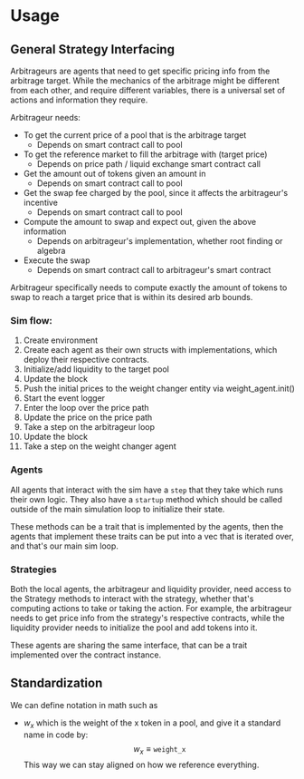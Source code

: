 # Usage

## General Strategy Interfacing

Arbitrageurs are agents that need to get specific pricing info from the arbitrage target. While the mechanics of the arbitrage might be different from each other, and require different variables, there is a universal set of actions and information they require.

Arbitrageur needs:
- To get the current price of a pool that is the arbitrage target
    - Depends on smart contract call to pool
- To get the reference market to fill the arbitrage with (target price)
    - Depends on price path / liquid exchange smart contract call
- Get the amount out of tokens given an amount in
    - Depends on smart contract call to pool
- Get the swap fee charged by the pool, since it affects the arbitrageur's incentive
    - Depends on smart contract call to pool
- Compute the amount to swap and expect out, given the above information
    - Depends on arbitrageur's implementation, whether root finding or algebra
- Execute the swap
    - Depends on smart contract call to arbitrageur's smart contract

Arbitrageur specifically needs to compute exactly the amount of tokens to swap to reach a target price that is within its desired arb bounds.


### Sim flow:
1. Create environment
2. Create each agent as their own structs with implementations, which deploy their respective contracts.
3. Initialize/add liquidity to the target pool
4. Update the block
5. Push the initial prices to the weight changer entity via weight_agent.init()
6. Start the event logger
7. Enter the loop over the price path
8. Update the price on the price path
9. Take a step on the arbitrageur loop
10. Update the block
11. Take a step on the weight changer agent

### Agents

All agents that interact with the sim have a `step` that they take which runs their own logic. They also have a `startup` method which should be called outside of the main simulation loop to initialize their state.

These methods can be a trait that is implemented by the agents, then the agents that implement these traits can be put into a vec that is iterated over, and that's our main sim loop.

### Strategies

Both the local agents, the arbitrageur and liquidity provider, need access to the Strategy methods to interact with the strategy, whether that's computing actions to take or taking the action. For example, the arbitrageur needs to get price info from the strategy's respective contracts, while the liquidity provider needs to initialize the pool and add tokens into it.

These agents are sharing the same interface, that can be a trait implemented over the contract instance.

## Standardization
We can define notation in math such as
- $w_x$ which is the weight of the x token in a pool, and give it a standard name in code by:
$$ w_x \equiv \mathtt{weight\_x} $$
This way we can stay aligned on how we reference everything.